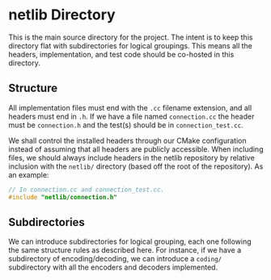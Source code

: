 # netlib Directory

This is the main source directory for the project. The intent is to keep this
directory flat with subdirectories for logical groupings. This means all the
headers, implementation, and test code should be co-hosted in this directory.

## Structure

All implementation files must end with the `.cc` filename extension, and all
headers must end in `.h`. If we have a file named `connection.cc` the header
must be `connection.h` and the test(s) should be in `connection_test.cc`.

We shall control the installed headers through our CMake configuration
instead of assuming that all headers are publicly accessible. When including
files, we should always include headers in the netlib repository by relative
inclusion with the `netlib/` directory (based off the root of the
repository). As an example:

```c++
// In connection.cc and connection_test.cc.
#include "netlib/connection.h"
```

## Subdirectories

We can introduce subdirectories for logical grouping, each one following the
same structure rules as described here. For instance, if we have a
subdirectory of encoding/decoding, we can introduce a `coding/` subdirectory
with all the encoders and decoders implemented.
